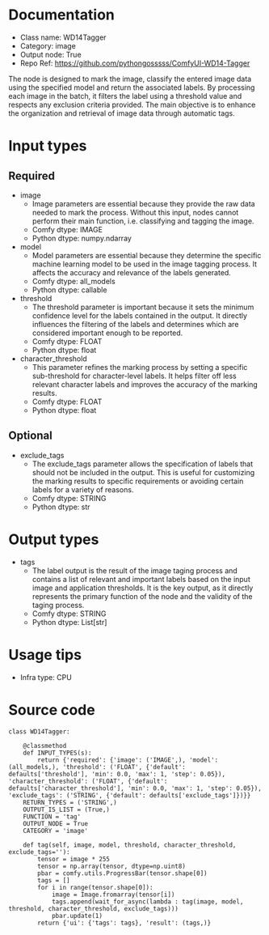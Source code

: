 # Documentation
- Class name: WD14Tagger
- Category: image
- Output node: True
- Repo Ref: https://github.com/pythongosssss/ComfyUI-WD14-Tagger

The node is designed to mark the image, classify the entered image data using the specified model and return the associated labels. By processing each image in the batch, it filters the label using a threshold value and respects any exclusion criteria provided. The main objective is to enhance the organization and retrieval of image data through automatic tags.

# Input types
## Required
- image
    - Image parameters are essential because they provide the raw data needed to mark the process. Without this input, nodes cannot perform their main function, i.e. classifying and tagging the image.
    - Comfy dtype: IMAGE
    - Python dtype: numpy.ndarray
- model
    - Model parameters are essential because they determine the specific machine learning model to be used in the image tagging process. It affects the accuracy and relevance of the labels generated.
    - Comfy dtype: all_models
    - Python dtype: callable
- threshold
    - The threshold parameter is important because it sets the minimum confidence level for the labels contained in the output. It directly influences the filtering of the labels and determines which are considered important enough to be reported.
    - Comfy dtype: FLOAT
    - Python dtype: float
- character_threshold
    - This parameter refines the marking process by setting a specific sub-threshold for character-level labels. It helps filter off less relevant character labels and improves the accuracy of the marking results.
    - Comfy dtype: FLOAT
    - Python dtype: float
## Optional
- exclude_tags
    - The exclude_tags parameter allows the specification of labels that should not be included in the output. This is useful for customizing the marking results to specific requirements or avoiding certain labels for a variety of reasons.
    - Comfy dtype: STRING
    - Python dtype: str

# Output types
- tags
    - The label output is the result of the image taging process and contains a list of relevant and important labels based on the input image and application thresholds. It is the key output, as it directly represents the primary function of the node and the validity of the taging process.
    - Comfy dtype: STRING
    - Python dtype: List[str]

# Usage tips
- Infra type: CPU

# Source code
```
class WD14Tagger:

    @classmethod
    def INPUT_TYPES(s):
        return {'required': {'image': ('IMAGE',), 'model': (all_models,), 'threshold': ('FLOAT', {'default': defaults['threshold'], 'min': 0.0, 'max': 1, 'step': 0.05}), 'character_threshold': ('FLOAT', {'default': defaults['character_threshold'], 'min': 0.0, 'max': 1, 'step': 0.05}), 'exclude_tags': ('STRING', {'default': defaults['exclude_tags']})}}
    RETURN_TYPES = ('STRING',)
    OUTPUT_IS_LIST = (True,)
    FUNCTION = 'tag'
    OUTPUT_NODE = True
    CATEGORY = 'image'

    def tag(self, image, model, threshold, character_threshold, exclude_tags=''):
        tensor = image * 255
        tensor = np.array(tensor, dtype=np.uint8)
        pbar = comfy.utils.ProgressBar(tensor.shape[0])
        tags = []
        for i in range(tensor.shape[0]):
            image = Image.fromarray(tensor[i])
            tags.append(wait_for_async(lambda : tag(image, model, threshold, character_threshold, exclude_tags)))
            pbar.update(1)
        return {'ui': {'tags': tags}, 'result': (tags,)}
```